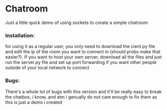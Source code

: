 # Chatroom

Just a little quick demo of using sockets to create a simple chatroom


### Installation:

for using it as a regular user, you only need to download the cient.py file and edit the 
ip of the room you want to connect in (should probs make that easier?). If you want
to host your own server, download all the files and just run the server.py file and
set up port forwarding if you want other people outside of your local network to connect


### Bugs:

There's a whole lot of bugs with this version and it'll be really easy to break the chatbox,
i know, and atm i genually do not care enough to fix them as this is just a demo i created
